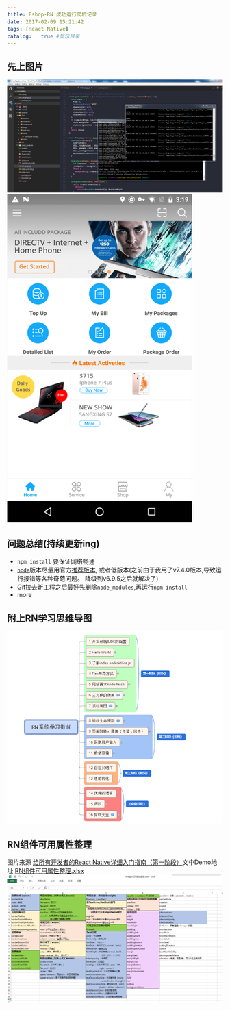 ```yaml
---
title: Eshop-RN 成功运行爬坑记录
date: 2017-02-09 15:21:42
tags: [React Native]
catalog:   true #显示目录
---
```

## 先上图片
![终端及代码图](/img/Eshop成功运行.png)
![Nexus 5X真机图](/img/eshop-nexus5X截图.png)

## 问题总结(持续更新ing)

- `npm install` 要保证网络畅通
- [`node`](https://nodejs.org/en/)版本尽量用官方[推荐版本](https://nodejs.org/en/), 或者低版本(之前由于我用了v7.4.0版本,导致运行报错等各种奇葩问题。 降级到v6.9.5之后就解决了)
- Git拉去新工程之后最好先删除`node_modules`,再运行`npm install`
- more

## 附上RN学习思维导图
![RN学习指南](/img/RN学习指南.png)

## RN组件可用属性整理
图片来源 [给所有开发者的React Native详细入门指南（第一阶段）](http://www.jianshu.com/p/fa0874be0827)文中Demo地址 [RN组件可用属性整理.xlsx](https://github.com/MarnoDev/HelloRN/blob/master/RN%E7%BB%84%E4%BB%B6%E5%8F%AF%E7%94%A8%E5%B1%9E%E6%80%A7%E6%95%B4%E7%90%86.xlsx)
![Nexus 5X真机图](/img/RN组件可用属性整理.png)